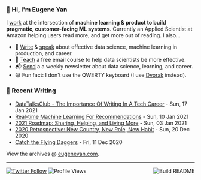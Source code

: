 ### 👋 Hi, I'm Eugene Yan

I [work](https://eugeneyan.com/about/) at the intersection of **machine learning & product to build pragmatic, customer-facing ML systems**. Currently an Applied Scientist at Amazon helping users read more, and get more out of reading. I also...

- 📝 [Write](https://eugeneyan.com/writing/) & [speak](https://eugeneyan.com/speaking/) about effective data science, machine learning in production, and career.
- 🧠 [Teach](https://eugeneyan.com/resources/) a free email course to help data scientists be more effective.
- 📬 [Send](https://eugeneyan.com/subscribe/) a a weekly newsletter about data science, learning, and career.
- 😅 Fun fact: I don't use the QWERTY keyboard (I use [Dvorak](https://en.wikipedia.org/wiki/Dvorak_keyboard_layout) instead).

### 📝 Recent Writing

<!-- writing starts -->
* [DataTalksClub - The Importance Of Writing In A Tech Career](https://eugeneyan.com//speaking/writing-for-a-tech-career/) - Sun, 17 Jan 2021
* [Real-time Machine Learning For Recommendations](https://eugeneyan.com//writing/real-time-recommendations/) - Sun, 10 Jan 2021
* [2021 Roadmap: Sharing, Helping, and Living More](https://eugeneyan.com//writing/2021-roadmap/) - Sun, 03 Jan 2021
* [2020 Retrospective: New Country, New Role, New Habit](https://eugeneyan.com//writing/retrospective-2020/) - Sun, 20 Dec 2020
* [Catch the Flying Daggers](https://eugeneyan.com//writing/flying-dagger/) - Fri, 11 Dec 2020
<!-- writing ends -->

View the archives @ [eugeneyan.com](https://eugeneyan.com).

---
[![Twitter Follow](https://img.shields.io/twitter/follow/eugeneyan?label=Follow&style=social)](https://twitter.com/eugeneyan) ![Profile Views](https://gpvc.arturio.dev/eugeneyan)<a href="https://github.com/eugeneyan/eugeneyan/actions"><img src="https://github.com/eugeneyan/eugeneyan/workflows/Build%20README/badge.svg?branch=master" align="right" alt="Build README"></a>
